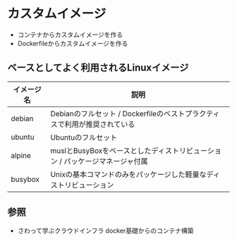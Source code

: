 # カスタムイメージ
- コンテナからカスタムイメージを作る
- Dockerfileからカスタムイメージを作る

## ベースとしてよく利用されるLinuxイメージ

| イメージ名 | 説明                                                                         |
| -          | -                                                                            |
| debian     | Debianのフルセット / Dockerfileのベストプラクティスで利用が推奨されている    |
| ubuntu     | Ubuntuのフルセット                                                           |
| alpine     | muslとBusyBoxをベースとしたディストリビューション / パッケージマネージャ付属 |
| busybox    | Unixの基本コマンドのみをパッケージした軽量なディストリビューション           |

## 参照
- さわって学ぶクラウドインフラ docker基礎からのコンテナ構築

